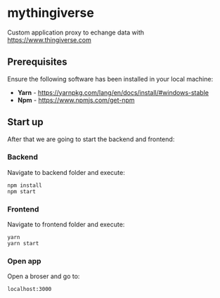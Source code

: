 # mythingiverse
Custom application proxy to echange data with https://www.thingiverse.com

## Prerequisites
Ensure the following software has been installed in your local machine:

- **Yarn** - https://yarnpkg.com/lang/en/docs/install/#windows-stable
- **Npm** - https://www.npmjs.com/get-npm 

## Start up

After that we are going to start the backend and frontend:

### Backend

Navigate to backend folder and execute:

```
npm install
npm start
```

### Frontend

Navigate to frontend folder and execute:

```
yarn
yarn start
```

### Open app

Open a broser and go to:

```
localhost:3000
```